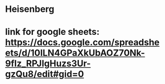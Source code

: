 # Heisenberg
# link for google sheets: https://docs.google.com/spreadsheets/d/10ILN4GPaXkUbAOZ70Nk-9flz_RPJIgHuzs3Ur-gzQu8/edit#gid=0
